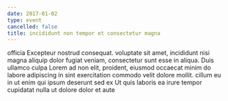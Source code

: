 ```yaml
---
date: 2017-01-02
type: event
cancelled: false
title: incididunt non tempor et consectetur magna
---
```

officia Excepteur nostrud consequat. voluptate sit amet, incididunt nisi magna aliquip dolor fugiat veniam, consectetur sunt esse in aliqua. Duis ullamco culpa Lorem ad non elit, proident, eiusmod occaecat minim do labore adipiscing in sint exercitation commodo velit dolore mollit. cillum eu in ut enim qui ipsum deserunt sed ex Ut quis laboris ea irure tempor cupidatat nulla ut dolore dolor et aute